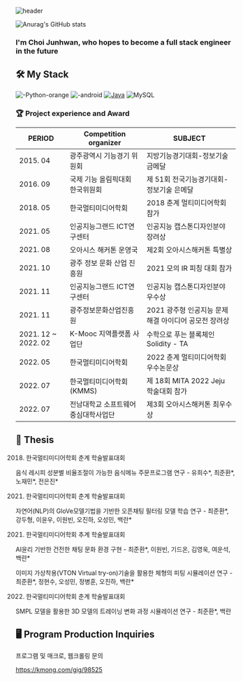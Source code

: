 
![header](https://capsule-render.vercel.app/api?type=waving&color=gradient&height=300&section=header&text=JoonhwanChoi)

![Anurag's GitHub stats](https://github-readme-stats.vercel.app/api?username=joonhwan-choi&show_icons=true&theme=tokyonight)


### I'm Choi Junhwan, who hopes to become a full stack engineer in the future


## 🛠 My Stack


![-Python-orange](https://user-images.githubusercontent.com/83737075/180651655-86be8be9-3b43-467c-ab21-f3df87adbdf2.svg)
![-android](https://img.shields.io/badge/-Android-green)
[![Java](https://img.shields.io/badge/Java-007396?style=flat-square&logo=Java&logoColor=white)](https://github.com/Joowon0220/weather)
![MySQL](https://img.shields.io/badge/MySQL-4479A1?style=flat-square&logo=MySQL&logoColor=white)  


### 🏆 Project experience and Award
| PERIOD | Competition organizer | SUBJECT | 
| ------- | ------- | -------|
| 2015. 04 | 광주광역시 기능경기 위원회 | 지방기능경기대회-정보기술 금메달  |
| 2016. 09 | 국제 기능 올림픽대회 한국위원회 | 제 51회 전국기능경기대회-정보기술 은메달  |
| 2018. 05 | 한국멀티미디어학회 | 2018 춘계 멀티미디어학회 참가 |
| 2021. 05 | 인공지능그랜드 ICT연구센터 | 인공지능 캡스톤디자인분야 장려상  |
| 2021. 08 | 오아시스 해커톤 운영국 | 제2회 오아시스해커톤 특별상 |
| 2021. 10 | 광주 정보 문화 산업 진흥원 | 2021 모의 IR 피칭 대회 참가 |
| 2021. 11 | 인공지능그랜드 ICT연구센터 | 인공지능 캡스톤디자인분야 우수상  |
| 2021. 11 | 광주정보문화산업진흥원 | 2021 광주형 인공지능 문제해결 아이디어 공모전 장려상 |
| 2021. 12 ~ 2022. 02 | K-Mooc 지역플랫폼 사업단  | 수학으로 푸는 블록체인 Solidity - TA  |
| 2022. 05 | 한국멀티미디어학회 | 2022 춘계 멀티미디어학회 우수논문상  |
| 2022. 07 | 한국멀티미디어학회(KMMS) | 제 18회 MITA 2022 Jeju 학술대회 참가  |
| 2022. 07 | 전남대학교 소프트웨어중심대학사업단 | 제3회 오아시스해커톤 최우수상 |

## 📃 Thesis 
2018. 한국멀티미디어학회 춘계 학술발표대회

음식 레시피 성분별 비율조절이 가능한 음식메뉴 주문프로그램 연구 - 유희수*, 최준환*, 노재민*, 전은진*

2021. 한국멀티미디어학회 춘계 학술발표대회

자연어(NLP)의 GloVe모델기법을 기반한 오픈채팅 필터링 모델 학습 연구 - 최준환*, 강두형,  이윤우, 이원빈, 오진하, 오성민, 백란*

2021. 한국멀티미디어학회 추계 학술발표대회

AI윤리 기반한 건전한 채팅 문화 환경 구현 - 최준환*, 이원빈, 기드온, 김영욱, 여운석, 백란*

이미지 가상착용(VTON Virtual try-on)기술을 활용한 체형의 피팅 시뮬레이션 연구 - 최준환*, 정현수, 오성민, 정병훈, 오진하, 백란*

2022. 한국멀티미디어학회 춘계 학술발표대회

SMPL 모델을 활용한 3D 모델의 트레이닝 변화 과정 시뮬레이션 연구 - 최준환*, 백란
 

## 🖥 Program Production Inquiries 
프로그램 및 매크로, 웹크롤링 문의

https://kmong.com/gig/98525

